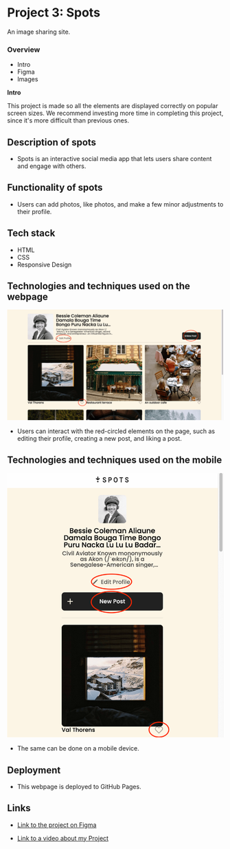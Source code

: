 # Project 3: Spots

An image sharing site.

### Overview

- Intro
- Figma
- Images

**Intro**

This project is made so all the elements are displayed correctly on popular screen sizes. We recommend investing more time in completing this project, since it's more difficult than previous ones.

## Description of spots

- Spots is an interactive social media app that lets users share content and engage with others.

## Functionality of spots

- Users can add photos, like photos, and make a few minor adjustments to their profile.

## Tech stack

- HTML
- CSS
- Responsive Design

## Technologies and techniques used on the webpage

![Buttons on Spots](./images/demo/buttons.png)

- Users can interact with the red-circled elements on the page, such as editing their profile, creating a new post, and liking a post.

## Technologies and techniques used on the mobile

![Mobile Screen](./images/demo/mobile.png)

- The same can be done on a mobile device.

## Deployment

- This webpage is deployed to GitHub Pages.

## Links

- [Link to the project on Figma](https://ttkhalid.github.io/se_project_spots/)

- [Link to a video about my Project](https://drive.google.com/file/d/1eiK4jxRsv9_tZiKeMmq2VUWkGq32cT_I/view?usp=drive_link)
